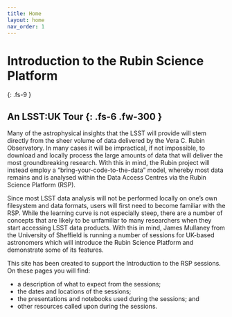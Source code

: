 ```yaml
---
title: Home
layout: home
nav_order: 1 
---
```


# Introduction to the Rubin Science Platform
{: .fs-9 }

An LSST:UK Tour
{: .fs-6 .fw-300 }
---
Many of the astrophysical insights that the LSST will provide will stem directly from the sheer volume of data delivered by the Vera C. Rubin Observatory. In many cases it will be impractical, if not impossible, to download and locally process the large amounts of data that will deliver the most groundbreaking research. With this in mind, the Rubin project will instead employ a “bring-your-code-to-the-data” model, whereby most data remains and is analysed within the Data Access Centres via the Rubin Science Platform (RSP).

Since most LSST data analysis will not be performed locally on one’s own filesystem and data formats, users will first need to become familiar with the RSP. While the learning curve is not especially steep, there are a number of concepts that are likely to be unfamiliar to many researchers when they start accessing LSST data products. With this in mind, James Mullaney from the University of Sheffield is running a number of sessions for UK-based astronomers which will introduce the Rubin Science Platform and demonstrate some of its features.

This site has been created to support the Introduction to the RSP sessions. On these pages you will find:
* a description of what to expect from the sessions;
* the dates and locations of the sessions;
* the presentations and notebooks used during the sessions; and
* other resources called upon during the sessions.

